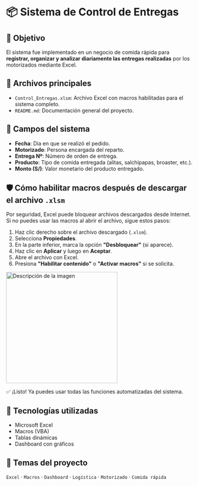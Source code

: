 # 📦 Sistema de Control de Entregas

## 📌 Objetivo
El sistema fue implementado en un negocio de comida rápida para **registrar, organizar y analizar diariamente las entregas realizadas** por los motorizados mediante Excel.

## 📁 Archivos principales

- `Control_Entregas.xlsm`: Archivo Excel con macros habilitadas para el sistema completo.
- `README.md`: Documentación general del proyecto.

## 📅 Campos del sistema

- **Fecha**: Día en que se realizó el pedido.
- **Motorizado**: Persona encargada del reparto.
- **Entrega Nº**: Número de orden de entrega.
- **Producto**: Tipo de comida entregada (alitas, salchipapas, broaster, etc.).
- **Monto (S/)**: Valor monetario del producto entregado.

## 🛡️ Cómo habilitar macros después de descargar el archivo `.xlsm`

Por seguridad, Excel puede bloquear archivos descargados desde Internet. Si no puedes usar las macros al abrir el archivo, sigue estos pasos:

1. Haz clic derecho sobre el archivo descargado (`.xlsm`).
2. Selecciona **Propiedades**.
3. En la parte inferior, marca la opción **"Desbloquear"** (si aparece).
4. Haz clic en **Aplicar** y luego en **Aceptar**.
5. Abre el archivo con Excel.
6. Presiona **"Habilitar contenido"** o **"Activar macros"** si se solicita.

<img src="https://res.cloudinary.com/dqlkl1lsk/image/upload/v1750212455/habilitar_macro_mdqq2n.png" alt="Descripción de la imagen" width="300"/>

✅ ¡Listo! Ya puedes usar todas las funciones automatizadas del sistema.

## 🧩 Tecnologías utilizadas
- Microsoft Excel
- Macros (VBA)
- Tablas dinámicas
- Dashboard con gráficos

## 🔖 Temas del proyecto
`Excel` · `Macros` · `Dashboard` · `Logística` · `Motorizado` · `Comida rápida`





